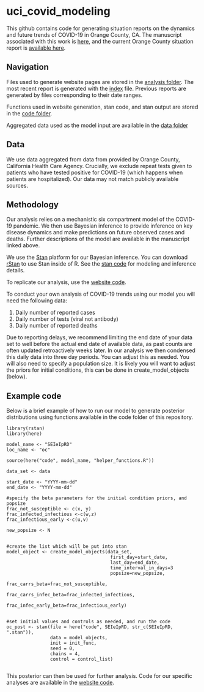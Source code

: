# uci_covid_modeling

This github contains code for generating situation reports on the dynamics and future trends of COVID-19 in Orange County, CA. The manuscript associated with this work is [here](), and the current Orange County situation report is [available here](https://vnminin.github.io/uci_covid_modeling/). 

## Navigation
Files used to generate website pages are stored in the [analysis folder](https://github.com/vnminin/uci_covid_modeling/tree/master/analysis). The most recent report is generated with the [index](https://github.com/vnminin/uci_covid_modeling/blob/master/analysis/index.Rmd) file. Previous reports are generated by files corresponding to their date ranges. 

Functions used in website generation, stan code, and stan output are stored in the [code folder](https://github.com/vnminin/uci_covid_modeling/tree/master/code). 

Aggregated data used as the model input are available in the [data folder](https://github.com/vnminin/uci_covid_modeling/tree/master/data)


## Data
We use data aggregated from data from provided by Orange County, California Health Care Agency. Crucially, we exclude repeat tests given to patients who have tested positive for COVID-19 (which happens when patients are hospitalized). Our data may not match publicly available sources. 

## Methodology
Our analysis relies on a mechanistic six compartment model of the COVID-19 pandemic. We then use Bayesian inference to provide inference on key disease dynamics and make predictions on future observed cases and deaths. Further descriptions of the model are available in the manuscript linked above. 

We use the [Stan](https://mc-stan.org/) platform for our Bayesian inference. You can download [rStan](https://github.com/stan-dev/rstan/wiki/RStan-Getting-Started) to use Stan inside of R. See the [stan code](https://github.com/vnminin/uci_covid_modeling/tree/master/code/SEIeIpRD) for modeling and inference details. 

To replicate our analysis, use the [website code](https://github.com/vnminin/uci_covid_modeling/blob/master/analysis/index.Rmd). 

To conduct your own analysis of COVID-19 trends using our model you will need the following data:

1. Daily number of reported cases
2. Daily number of tests (viral not antibody)
3. Daily number of reported deaths

Due to reporting delays, we recommend limiting the end date of your data set to well before the actual end date of available data, as past counts are often updated retroactively weeks later. In our analysis we then condensed this daily data into three day periods. You can adjust this as needed. You will also need to specify a population size. It is likely you will want to adjust the priors for initial conditions, this can be done in create_model_objects (below).


## Example code
Below is a brief example of how to run our model to generate posterior distributions using functions available in the code folder of this repository.
```
library(rstan)
library(here)

model_name <- "SEIeIpRD"
loc_name <- "oc"

source(here("code", model_name, "helper_functions.R"))

data_set <- data

start_date <- "YYYY-mm-dd"
end_date <- "YYYY-mm-dd"

#specify the beta parameters for the initial condition priors, and popsize
frac_not_susceptible <- c(x, y)
frac_infected_infectious <-c(w,z)
frac_infectious_early <-c(u,v)

new_popsize <- N


#create the list which will be put into stan
model_object <- create_model_objects(data_set, 
                                      first_day=start_date, 
                                      last_day=end_date,
                                      time_interval_in_days=3
                                      popsize=new_popsize, 
                                      frac_carrs_beta=frac_not_susceptible,
                                      frac_carrs_infec_beta=frac_infected_infectious,
                                      frac_infec_early_beta=frac_infectious_early)


#set initial values and controls as needed, and run the code
oc_post <- stan(file = here("code", SEIeIpRD, str_c(SEIeIpRD, ".stan")),
                data = model_objects,
                init = init_func,
                seed = 0,
                chains = 4,
                control = control_list)


```
This posterior can then be used for further analysis. Code for our specific analyses are available in the [website code](https://github.com/vnminin/uci_covid_modeling/blob/master/analysis/index.Rmd). 
